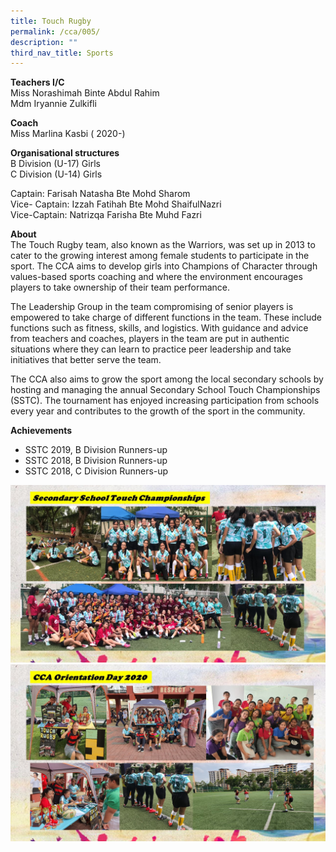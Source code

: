```yaml
---
title: Touch Rugby
permalink: /cca/005/
description: ""
third_nav_title: Sports
---
```

<p><strong>Teachers I/C<br></strong>Miss Norashimah Binte Abdul Rahim<br>Mdm Iryannie Zulkifli</p>
<p><strong>Coach<br></strong>Miss Marlina Kasbi ( 2020-)</p>
<p><strong>Organisational structures<br></strong>B Division (U-17) Girls<br>C Division (U-14) Girls</p>
<p>Captain: Farisah Natasha Bte Mohd Sharom<br>Vice- Captain: Izzah Fatihah Bte Mohd ShaifulNazri<br>Vice-Captain: Natrizqa Farisha Bte Muhd Fazri</p>
<p><strong>About</strong><br>The Touch Rugby team, also known as the Warriors, was set up in 2013 to cater to the growing interest among female students to participate in the sport. The CCA aims to develop girls into Champions of Character through values-based sports coaching and where the environment encourages players to take ownership of their team performance.</p>
<p>The Leadership Group in the team compromising of senior players is empowered to take charge of different functions in the team. These include functions such as fitness, skills, and logistics. With guidance and advice from teachers and coaches, players in the team are put in authentic situations where they can learn to practice peer leadership and take initiatives that better serve the team.</p>
<p>The CCA also aims to grow the sport among the local secondary schools by hosting and managing the annual Secondary School Touch Championships (SSTC). The tournament has enjoyed increasing participation from schools every year and contributes to the growth of the sport in the community.</p>
<p><strong>Achievements</strong></p>
<ul>
<li>SSTC 2019, B Division Runners-up</li>
<li>SSTC 2018, B Division Runners-up</li>
<li>SSTC 2018, C Division Runners-up</li>
</ul>
<img src="/images/trugby1.jpg"><br>
<img src="/images/rugby2.jpg">
